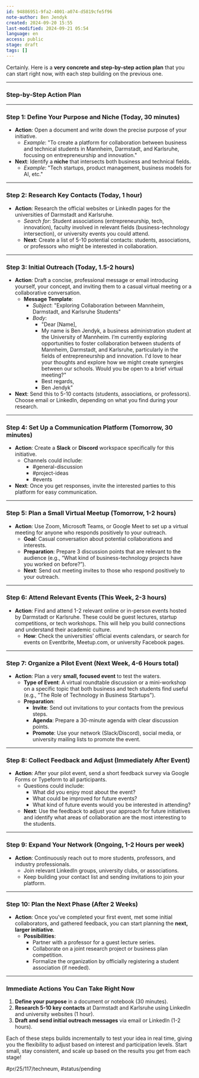 ```yaml
---
id: 94886951-9fa2-4001-a074-d5819cfe5f96
note-author: Ben Jendyk
created: 2024-09-20 15:55
last-modified: 2024-09-21 05:54
language: en
access: public
stage: draft
tags: []
---
```


Certainly. Here is a **very concrete and step-by-step action plan** that you can start right now, with each step building on the previous one.

---

### **Step-by-Step Action Plan**

---

### **Step 1: Define Your Purpose and Niche (Today, 30 minutes)**

- **Action**: Open a document and write down the precise purpose of your initiative.
  - *Example*: "To create a platform for collaboration between business and technical students in Mannheim, Darmstadt, and Karlsruhe, focusing on entrepreneurship and innovation."
- **Next**: Identify a **niche** that intersects both business and technical fields.
  - *Example*: "Tech startups, product management, business models for AI, etc."

---

### **Step 2: Research Key Contacts (Today, 1 hour)**

- **Action**: Research the official websites or LinkedIn pages for the universities of Darmstadt and Karlsruhe.
  - *Search for*: Student associations (entrepreneurship, tech, innovation), faculty involved in relevant fields (business-technology intersection), or university events you could attend.
  - **Next**: Create a list of 5-10 potential contacts: students, associations, or professors who might be interested in collaboration.

---

### **Step 3: Initial Outreach (Today, 1.5-2 hours)**

- **Action**: Draft a concise, professional message or email introducing yourself, your concept, and inviting them to a casual virtual meeting or a collaborative conversation.
  - **Message Template**:
	 - *Subject*: "Exploring Collaboration between Mannheim, Darmstadt, and Karlsruhe Students"
	 - *Body*:
		- "Dear [Name],
		- My name is Ben Jendyk, a business administration student at the University of Mannheim. I’m currently exploring opportunities to foster collaboration between students of Mannheim, Darmstadt, and Karlsruhe, particularly in the fields of entrepreneurship and innovation. I'd love to hear your thoughts and explore how we might create synergies between our schools. Would you be open to a brief virtual meeting?"
		- Best regards,
		- Ben Jendyk"
- **Next**: Send this to 5-10 contacts (students, associations, or professors). Choose email or LinkedIn, depending on what you find during your research.

---

### **Step 4: Set Up a Communication Platform (Tomorrow, 30 minutes)**

- **Action**: Create a **Slack** or **Discord** workspace specifically for this initiative.
  - Channels could include:
	 - #general-discussion
	 - #project-ideas
	 - #events
- **Next**: Once you get responses, invite the interested parties to this platform for easy communication.

---

### **Step 5: Plan a Small Virtual Meetup (Tomorrow, 1-2 hours)**

- **Action**: Use Zoom, Microsoft Teams, or Google Meet to set up a virtual meeting for anyone who responds positively to your outreach.
  - **Goal**: Casual conversation about potential collaborations and interests.
  - **Preparation**: Prepare 3 discussion points that are relevant to the audience (e.g., “What kind of business-technology projects have you worked on before?”).
  - **Next**: Send out meeting invites to those who respond positively to your outreach.

---

### **Step 6: Attend Relevant Events (This Week, 2-3 hours)**

- **Action**: Find and attend 1-2 relevant online or in-person events hosted by Darmstadt or Karlsruhe. These could be guest lectures, startup competitions, or tech workshops. This will help you build connections and understand their academic culture.
  - **How**: Check the universities’ official events calendars, or search for events on Eventbrite, Meetup.com, or university Facebook pages.

---

### **Step 7: Organize a Pilot Event (Next Week, 4-6 Hours total)**

- **Action**: Plan a very **small, focused event** to test the waters.
  - **Type of Event**: A virtual roundtable discussion or a mini-workshop on a specific topic that both business and tech students find useful (e.g., "The Role of Technology in Business Startups").
  - **Preparation**:
	 - **Invite**: Send out invitations to your contacts from the previous steps.
	 - **Agenda**: Prepare a 30-minute agenda with clear discussion points.
	 - **Promote**: Use your network (Slack/Discord), social media, or university mailing lists to promote the event.

---

### **Step 8: Collect Feedback and Adjust (Immediately After Event)**

- **Action**: After your pilot event, send a short feedback survey via Google Forms or Typeform to all participants.
  - Questions could include:
	 - What did you enjoy most about the event?
	 - What could be improved for future events?
	 - What kind of future events would you be interested in attending?
  - **Next**: Use the feedback to adjust your approach for future initiatives and identify what areas of collaboration are the most interesting to the students.

---

### **Step 9: Expand Your Network (Ongoing, 1-2 Hours per week)**

- **Action**: Continuously reach out to more students, professors, and industry professionals.
  - Join relevant LinkedIn groups, university clubs, or associations.
  - Keep building your contact list and sending invitations to join your platform.

---

### **Step 10: Plan the Next Phase (After 2 Weeks)**

- **Action**: Once you've completed your first event, met some initial collaborators, and gathered feedback, you can start planning the **next, larger initiative**.
  - **Possibilities**:
	 - Partner with a professor for a guest lecture series.
	 - Collaborate on a joint research project or business plan competition.
	 - Formalize the organization by officially registering a student association (if needed).
  
---

### **Immediate Actions You Can Take Right Now**

1. **Define your purpose** in a document or notebook (30 minutes).
2. **Research 5-10 key contacts** at Darmstadt and Karlsruhe using LinkedIn and university websites (1 hour).
3. **Draft and send initial outreach messages** via email or LinkedIn (1-2 hours).

Each of these steps builds incrementally to test your idea in real time, giving you the flexibility to adjust based on interest and participation levels. Start small, stay consistent, and scale up based on the results you get from each stage!


#pr/25/117/techneum, #status/pending